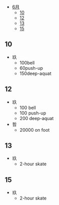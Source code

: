 - [6月](#6月)
    - [10](#10)
    - [12](#12)
    - [13](#13)
    - [15](#15)



## 10

- 玖
    - 100bell
    - 60push-up
    - 150deep-aquat

## 12

- 玖
    - 100 bell
    - 100 push-up
    - 200 deep-aquat
- 哲
    - 20000 on foot

## 13
- 玖
    - 2-hour skate

## 15
- 玖
    - 2-hour skate

